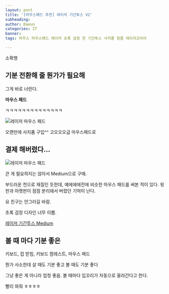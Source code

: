 ```yaml
---
layout: post
title: '[마우스패드 추천] 레이저 기간투스 V2'
subheading: 
author: Daeun
categories: IT
banner:
tags: 마우스 마우스패드 레이저 초록 검정 천 기간투스 사치품 정품 레이저코리아

---
```


소확행

## 기분 전환해 줄 뭔가가 필요해

그게 바로 너란다.

**마우스 패드**

ㅋㅋㅋㅋㅋㅋㅋㅋㅋㅋㅋㅋㅋㅋ

![레이저 마우스 패드](https://github.com/Splanky0314/splanky0314.github.io/assets/79370538/c07ca4e8-4275-4bc6-b215-0da448fba74c)

오랜만에 사치품 구입^^ 고오오오급 마우스패드로


## 결제 해버렸다...

![레이저 마우스 패드](https://github.com/Splanky0314/splanky0314.github.io/assets/79370538/e350dec7-69bb-429e-9e7a-88533795e3ec)

큰 게 필요하지는 않아서 Medium으로 구매.

부드러운 천으로 재질인 듯한데, 예에에에전에 비슷한 마우스 패드를 써본 적이 있다. 윗판과 아랫판이 점점 분리돼서 버렸던 기억이 난다. 

요 친구는 안그러길 바람.

초록 검정 디자인 너무 이쁨.

[레이저 기간투스 Medium](https://smartstore.naver.com/gamingear/products/4979127150?NaPm=ct=ll37rboe%7Cci=checkout%7Ctr=ppc%7Ctrx=null%7Chk=aa9b6e00dcd960f060161a0f92d7efc5c385c8e7)

## 볼 때 마다 기분 좋은

키보드, 컵 받침, 키보드 팜레스트, 마우스 패드

뭔가 사소한데 살 때도 기분 좋고 볼 때도 기분 좋다

그냥 좋은 게 아니라 엄청 좋음. 볼 때마다 입꼬리가 자동으로 올라간다고 한다.

빨리 와줘 ㅎㅎㅎㅎ